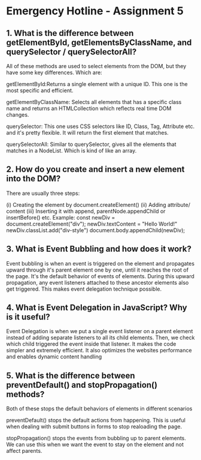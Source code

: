 # Emergency Hotline - Assignment 5

## 1. What is the difference between getElementById, getElementsByClassName, and querySelector / querySelectorAll?

All of these methods are used to select elements from the DOM, but they have some key differences. Which are:

getElementById:Returns a single element with a unique ID. This one is the most specific and efficient.

getElementByClassName: Selects all elements that has a specific class name and returns an HTMLCollection which reflects real time DOM changes.

querySelector: This one uses CSS selectors like ID, Class, Tag, Attribute etc. and it's pretty flexible. It will return the first element that matches.

querySelectorAll: Similar to querySelector, gives all the elements that matches in a NodeList. Which is kind of like an array.

## 2. How do you create and insert a new element into the DOM?

There are usually three steps:

(i) Creating the element by document.createElement()
(ii) Adding attribute/ content
(iii) Inserting it with append, parentNode.appendChild or insertBefore() etc.
Example:
const newDiv = document.createElement("div");
newDiv.textContent = "Hello World!"
newDiv.classList.add("div-style")
document.body.appendChild(newDiv);

## 3. What is Event Bubbling and how does it work?

Event bubbling is when an event is triggered on the element and propagates upward through it's parent element one by one, until it reaches the root of the page. It's the default behavior of events of elements. During this upward propagation, any event listeners attached to these ancestor elements also get triggered. This makes event delegation technique possible.

## 4. What is Event Delegation in JavaScript? Why is it useful?

Event Delegation is when we put a single event listener on a parent element instead of adding separate listeners to all its child elements. Then, we check which child triggered the event inside that listener.
It makes the code simpler and extremely efficient. It also optimizes the websites performance and enables dynamic content handling

## 5. What is the difference between preventDefault() and stopPropagation() methods?

Both of these stops the default behaviors of elements in different scenarios

preventDefault() stops the default actions from happening. This is useful when dealing with submit buttons in forms to stop realoading the page.

stopPropagation() stops the events from bubbling up to parent elements. We can use this when we want the event to stay on the element and not affect parents.

